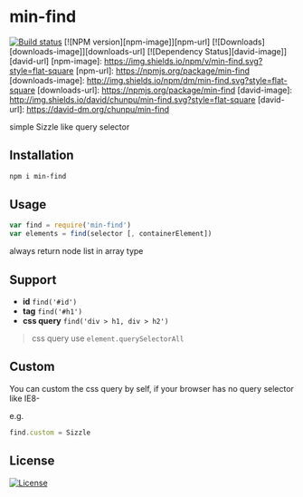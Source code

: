 min-find
===

[![Build status][travis-image]][travis-url]
[![NPM version][npm-image]][npm-url]
[![Downloads][downloads-image]][downloads-url]
[![Dependency Status][david-image]][david-url]
[npm-image]: https://img.shields.io/npm/v/min-find.svg?style=flat-square
[npm-url]: https://npmjs.org/package/min-find
[downloads-image]: http://img.shields.io/npm/dm/min-find.svg?style=flat-square
[downloads-url]: https://npmjs.org/package/min-find
[david-image]: http://img.shields.io/david/chunpu/min-find.svg?style=flat-square
[david-url]: https://david-dm.org/chunpu/min-find


simple Sizzle like query selector

Installation
---

```sh
npm i min-find
```

Usage
---

```js
var find = require('min-find')
var elements = find(selector [, containerElement])
```

always return node list in array type


Support
---

- **id** `find('#id')`
- **tag** `find('#h1')`
- **css query** `find('div > h1, div > h2')`

> css query use `element.querySelectorAll`


Custom
---

You can custom the css query by self, if your browser has no query selector like IE8-

e.g.

```js
find.custom = Sizzle
```

License
---

[![License][license-image]][license-url]

[travis-image]: https://img.shields.io/travis/chunpu/min-find.svg?style=flat-square
[travis-url]: https://travis-ci.org/chunpu/min-find
[license-image]: http://img.shields.io/npm/l/min-find.svg?style=flat-square
[license-url]: #
